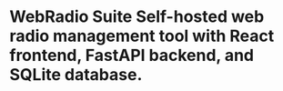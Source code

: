# WebRadio Suite Self-hosted web radio management tool with React frontend, FastAPI backend, and SQLite database.
